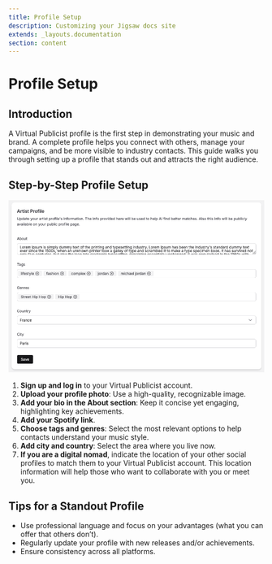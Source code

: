 ```yaml
---
title: Profile Setup 
description: Customizing your Jigsaw docs site
extends: _layouts.documentation
section: content
---
```

# Profile Setup

## Introduction
A Virtual Publicist profile is the first step in demonstrating your music and brand. A complete profile helps you connect with others, manage your campaigns, and be more visible to industry contacts. This guide walks you through setting up a profile that stands out and attracts the right audience.

## Step-by-Step Profile Setup

![Profile Form](/assets/images/screen-profile-form.png)

1. **Sign up and log in** to your Virtual Publicist account.
2. **Upload your profile photo**: Use a high-quality, recognizable image.
3. **Add your bio in the About section**: Keep it concise yet engaging, highlighting key achievements.
4. **Add your Spotify link**.
5. **Choose tags and genres**: Select the most relevant options to help contacts understand your music style.
6. **Add city and country**: Select the area where you live now.
7. **If you are a digital nomad**, indicate the location of your other social profiles to match them to your Virtual Publicist account. This location information will help those who want to collaborate with you or meet you.

## Tips for a Standout Profile
- Use professional language and focus on your advantages (what you can offer that others don’t).
- Regularly update your profile with new releases and/or achievements.
- Ensure consistency across all platforms.

